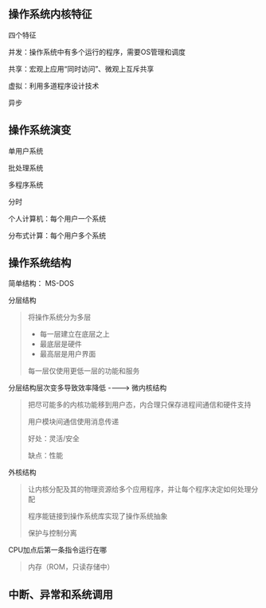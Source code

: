 ## 操作系统内核特征

四个特征

并发：操作系统中有多个运行的程序，需要OS管理和调度

共享：宏观上应用“同时访问”、微观上互斥共享

虚拟：利用多道程序设计技术

异步

## 操作系统演变

单用户系统

批处理系统

多程序系统

分时

个人计算机：每个用户一个系统

分布式计算：每个用户多个系统

## 操作系统结构

简单结构： MS-DOS

分层结构

> 将操作系统分为多层
>
> 	+ 每一层建立在底层之上
> 	+ 最底层是硬件
> 	+ 最高层是用户界面
>
> 每一层仅使用更低一层的功能和服务

分层结构层次变多导致效率降低  ---->  微内核结构

> 把尽可能多的内核功能移到用户态，内合理只保存进程间通信和硬件支持
>
> 用户模块间通信使用消息传递
>
> 好处：灵活/安全
>
> 缺点：性能

外核结构

> 让内核分配及其的物理资源给多个应用程序，并让每个程序决定如何处理分配
>
> 程序能链接到操作系统库实现了操作系统抽象
>
> 保护与控制分离



CPU加点后第一条指令运行在哪

> 内存（ROM，只读存储中）



## 中断、异常和系统调用